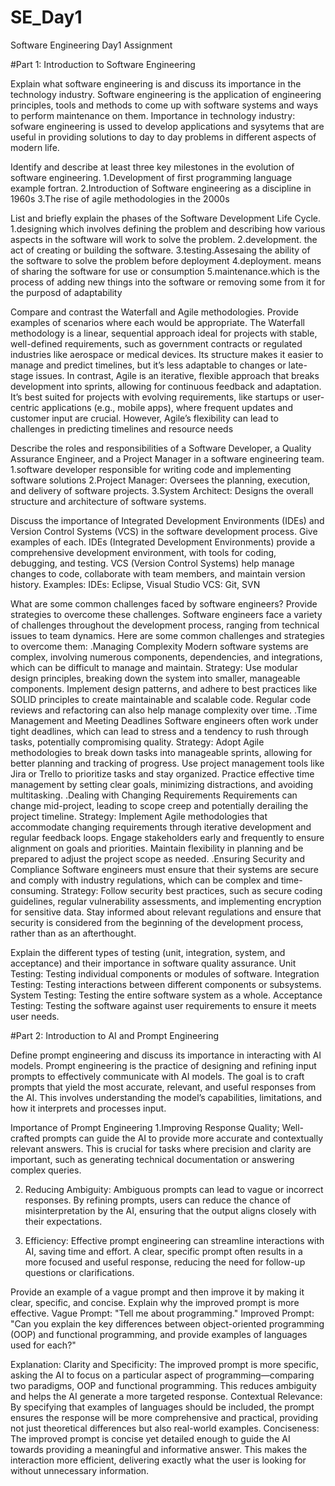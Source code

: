 # SE_Day1
Software Engineering Day1 Assignment

#Part 1: Introduction to Software Engineering

Explain what software engineering is and discuss its importance in the technology industry.
Software engineering is the application of engineering principles, tools and methods to come up with software systems and ways to perform maintenance on them.
Importance in technology industry: sofware engineering is ussed to develop applications and sysytems that are useful in providing solutions to day to day problems in different aspects of modern life.

Identify and describe at least three key milestones in the evolution of software engineering.
1.Development of first programming language example fortran.
2.Introduction of Software engineering as a discipline in 1960s
3.The rise of agile methodologies in the 2000s


List and briefly explain the phases of the Software Development Life Cycle.
1.designing which involves defining the problem and describing how various aspects in the software will work to solve the problem.
2.development. the act of creating or building the software.
3.testing.Assesaing the ability of the software to solve the problem before deployment
4.deployment. means of sharing the software for use or consumption
5.maintenance.which is the process of adding new things into the software or removing some from it for the purposd of adaptability

Compare and contrast the Waterfall and Agile methodologies. Provide examples of scenarios where each would be appropriate.
The Waterfall methodology is a linear, sequential approach ideal for projects with stable, well-defined requirements, such as government contracts or regulated industries like aerospace or medical devices. Its structure makes it easier to manage and predict timelines, but it’s less adaptable to changes or late-stage issues.
In contrast, Agile is an iterative, flexible approach that breaks development into sprints, allowing for continuous feedback and adaptation. It’s best suited for projects with evolving requirements, like startups or user-centric applications (e.g., mobile apps), where frequent updates and customer input are crucial. However, Agile’s flexibility can lead to challenges in predicting timelines and resource needs

Describe the roles and responsibilities of a Software Developer, a Quality Assurance Engineer, and a Project Manager in a software engineering team.
1.software developer responsible for writing code and implementing software solutions
2.Project Manager: Oversees the planning, execution, and delivery of software projects.
3.System Architect: Designs the overall structure and architecture of software systems.

Discuss the importance of Integrated Development Environments (IDEs) and Version Control Systems (VCS) in the software development process. Give examples of each.
IDEs (Integrated Development Environments) provide a comprehensive development environment, with tools for coding, debugging, and testing.
VCS (Version Control Systems) help manage changes to code, collaborate with team members, and maintain version history.
Examples:
IDEs: Eclipse, Visual Studio
VCS: Git, SVN


What are some common challenges faced by software engineers? Provide strategies to overcome these challenges.
Software engineers face a variety of challenges throughout the development process, ranging from technical issues to team dynamics. Here are some common challenges and strategies to overcome them:
.Managing Complexity
 Modern software systems are complex, involving numerous components, dependencies, and integrations, which can be difficult to manage and maintain.
 Strategy: Use modular design principles, breaking down the system into smaller, manageable components. Implement design patterns, and adhere to best practices like SOLID principles to create maintainable and scalable code. Regular code reviews and refactoring can also help manage complexity over time.
.Time Management and Meeting Deadlines
 Software engineers often work under tight deadlines, which can lead to stress and a tendency to rush through tasks, potentially compromising quality.
 Strategy: Adopt Agile methodologies to break down tasks into manageable sprints, allowing for better planning and tracking of progress. Use project management tools like Jira or Trello to prioritize tasks and stay organized. Practice effective time management by setting clear goals, minimizing distractions, and avoiding multitasking.
.Dealing with Changing Requirements
 Requirements can change mid-project, leading to scope creep and potentially derailing the project timeline.
 Strategy: Implement Agile methodologies that accommodate changing requirements through iterative development and regular feedback loops. Engage stakeholders early and frequently to ensure alignment on goals and priorities. Maintain flexibility in planning and be prepared to adjust the project scope as needed.
.Ensuring Security and Compliance
 Software engineers must ensure that their systems are secure and comply with industry regulations, which can be complex and time-consuming.
 Strategy: Follow security best practices, such as secure coding guidelines, regular vulnerability assessments, and implementing encryption for sensitive data. Stay informed about relevant regulations and ensure that security is considered from the beginning of the development process, rather than as an afterthought.


Explain the different types of testing (unit, integration, system, and acceptance) and their importance in software quality assurance.
  Unit Testing: Testing individual components or modules of software.
  Integration Testing: Testing interactions between different components or subsystems.
  System Testing: Testing the entire software system as a whole.
  Acceptance Testing: Testing the software against user requirements to ensure it meets user needs.

#Part 2: Introduction to AI and Prompt Engineering


Define prompt engineering and discuss its importance in interacting with AI models.
Prompt engineering is the practice of designing and refining input prompts to effectively communicate with AI models. The goal is to craft prompts that yield the most accurate, relevant, and useful responses from the AI. This involves understanding the model’s capabilities, limitations, and how it interprets and processes input.

Importance of Prompt Engineering
1.Improving Response Quality; Well-crafted prompts can guide the AI to provide more accurate and contextually relevant answers. This is crucial for tasks where precision and clarity are important, such as generating technical documentation or answering complex queries.
  
2. Reducing Ambiguity: Ambiguous prompts can lead to vague or incorrect responses. By refining prompts, users can reduce the chance of misinterpretation by the AI, ensuring that the output aligns closely with their expectations.
  
3. Efficiency: Effective prompt engineering can streamline interactions with AI, saving time and effort. A clear, specific prompt often results in a more focused and useful response, reducing the need for follow-up questions or clarifications.



Provide an example of a vague prompt and then improve it by making it clear, specific, and concise. Explain why the improved prompt is more effective.
Vague Prompt: 
"Tell me about programming."
Improved Prompt:
"Can you explain the key differences between object-oriented programming (OOP) and functional programming, and provide examples of languages used for each?"

Explanation:
 Clarity and Specificity: The improved prompt is more specific, asking the AI to focus on a particular aspect of programming—comparing two paradigms, OOP and functional programming. This reduces ambiguity and helps the AI generate a more targeted response.
  Contextual Relevance: By specifying that examples of languages should be included, the prompt ensures the response will be more comprehensive and practical, providing not just theoretical differences but also real-world examples.
  Conciseness: The improved prompt is concise yet detailed enough to guide the AI towards providing a meaningful and informative answer. This makes the interaction more efficient, delivering exactly what the user is looking for without unnecessary information.
